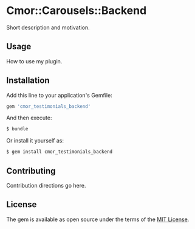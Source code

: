 # Cmor::Carousels::Backend
Short description and motivation.

## Usage
How to use my plugin.

## Installation
Add this line to your application's Gemfile:

```ruby
gem 'cmor_testimonials_backend'
```

And then execute:
```bash
$ bundle
```

Or install it yourself as:
```bash
$ gem install cmor_testimonials_backend
```

## Contributing
Contribution directions go here.

## License
The gem is available as open source under the terms of the [MIT License](https://opensource.org/licenses/MIT).
